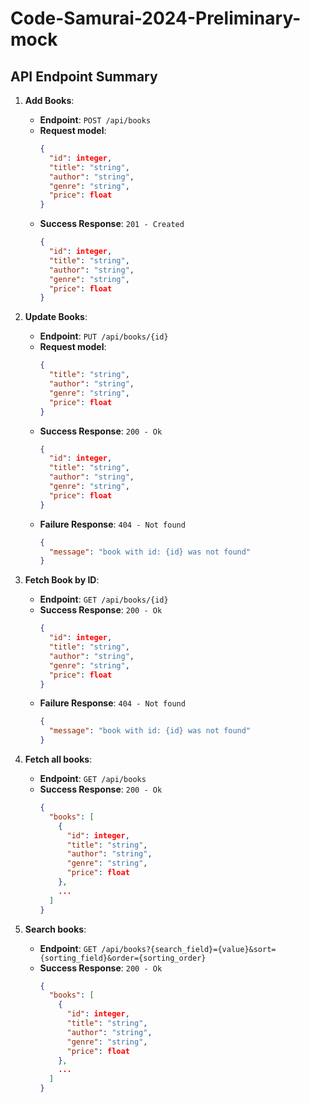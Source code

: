 # Code-Samurai-2024-Preliminary-mock

## API Endpoint Summary

1. **Add Books**:
   - **Endpoint**: `POST /api/books`
   - **Request model**:
     ```json
     {
       "id": integer,
       "title": "string",
       "author": "string",
       "genre": "string",
       "price": float
     }
     ```
   - **Success Response**: `201 - Created`
     ```json
     {
       "id": integer,
       "title": "string",
       "author": "string",
       "genre": "string",
       "price": float
     }
     ```

2. **Update Books**:
   - **Endpoint**: `PUT /api/books/{id}`
   - **Request model**:
     ```json
     {
       "title": "string",
       "author": "string",
       "genre": "string",
       "price": float
     }
     ```
   - **Success Response**: `200 - Ok`
     ```json
     {
       "id": integer,
       "title": "string",
       "author": "string",
       "genre": "string",
       "price": float
     }
     ```
   - **Failure Response**: `404 - Not found`
     ```json
     {
       "message": "book with id: {id} was not found"
     }
     ```

3. **Fetch Book by ID**:
   - **Endpoint**: `GET /api/books/{id}`
   - **Success Response**: `200 - Ok`
     ```json
     {
       "id": integer,
       "title": "string",
       "author": "string",
       "genre": "string",
       "price": float
     }
     ```
   - **Failure Response**: `404 - Not found`
     ```json
     {
       "message": "book with id: {id} was not found"
     }
     ```

4. **Fetch all books**:
   - **Endpoint**: `GET /api/books`
   - **Success Response**: `200 - Ok`
     ```json
     {
       "books": [
         {
           "id": integer,
           "title": "string",
           "author": "string",
           "genre": "string",
           "price": float
         },
         ...
       ]
     }
     ```

5. **Search books**:
   - **Endpoint**: `GET /api/books?{search_field}={value}&sort={sorting_field}&order={sorting_order}`
   - **Success Response**: `200 - Ok`
     ```json
     {
       "books": [
         {
           "id": integer,
           "title": "string",
           "author": "string",
           "genre": "string",
           "price": float
         },
         ...
       ]
     }
     ```
